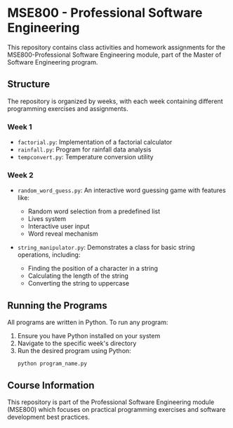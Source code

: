 # MSE800 - Professional Software Engineering

This repository contains class activities and homework assignments for the MSE800-Professional Software Engineering module, part of the Master of Software Engineering program.

## Structure

The repository is organized by weeks, with each week containing different programming exercises and assignments.

### Week 1
- `factorial.py`: Implementation of a factorial calculator
- `rainfall.py`: Program for rainfall data analysis
- `tempconvert.py`: Temperature conversion utility

### Week 2
- `random_word_guess.py`: An interactive word guessing game with features like:
  - Random word selection from a predefined list
  - Lives system
  - Interactive user input
  - Word reveal mechanism

- `string_manipulator.py`: Demonstrates a class for basic string operations, including:
  - Finding the position of a character in a string
  - Calculating the length of the string
  - Converting the string to uppercase

## Running the Programs

All programs are written in Python. To run any program:

1. Ensure you have Python installed on your system
2. Navigate to the specific week's directory
3. Run the desired program using Python:
   ```
   python program_name.py
   ```

## Course Information

This repository is part of the Professional Software Engineering module (MSE800) which focuses on practical programming exercises and software development best practices.
